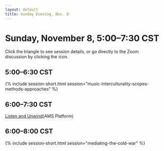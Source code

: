 ```yaml
---
layout: default
title: Sunday Evening, Nov. 8
---
```


# Sunday, November 8, 5:00–7:30 CST

Click the triangle to see session details, or go directly to the Zoom discussion by clicking the <i class="fas fa-video"></i> icon.

## 5:00–6:30 CST
{% include session-short.html session="music-interculturality-scopes-methods-approaches" %}

## 6:00–7:30 CST
<p class="non-session"><a href="">Listen and Unwind</a><span class="room">(AMS Platform)</span>
</p>

## 6:00–8:00 CST
{% include session-short.html session="mediating-the-cold-war" %}



